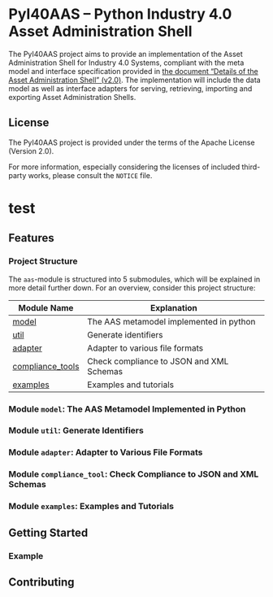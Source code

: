 
# PyI40AAS – Python Industry 4.0 Asset Administration Shell

The PyI40AAS project aims to provide an implementation of the Asset Administration Shell for Industry 4.0 Systems, compliant
with the meta model and interface specification provided in
[the document “Details of the Asset Administration Shell” (v2.0)](https://www.plattform-i40.de/PI40/Redaktion/DE/Downloads/Publikation/Details-of-the-Asset-Administration-Shell-Part1.html).
The implementation will include the data model as well as interface adapters for serving, retrieving, importing and
exporting Asset Administration Shells.


## License

The PyI40AAS project is provided under the terms of the Apache License (Version 2.0).

For more information, especially considering the licenses of included third-party works, please consult the `NOTICE`
file. 

# test

## Features

### Project Structure

The `aas`-module is structured into 5 submodules, which will be explained in more detail further down. For an
overview, consider this project structure:

| Module Name                                                                           | Explanation                              |
|---------------------------------------------------------------------------------------|------------------------------------------|
| [model](#module-model-the-aas-metamodel-implemented-in-python)                        | The AAS metamodel implemented in python  |
| [util](#module-util-generate-identifiers)                                             | Generate identifiers                     |
| [adapter](#module-adapter-adapter-to-various-file-formats)                            | Adapter to various file formats          |
| [compliance_tools](#module-compliance_tool-check-compliance-to-json-and-xml-schemas)  | Check compliance to JSON and XML Schemas |
| [examples](#module-examples-examples-and-tutorials)                                   | Examples and tutorials                   |


### Module `model`: The AAS Metamodel Implemented in Python

### Module `util`: Generate Identifiers

### Module `adapter`: Adapter to Various File Formats

### Module `compliance_tool`: Check Compliance to JSON and XML Schemas

### Module `examples`: Examples and Tutorials


## Getting Started

### Example

## Contributing
